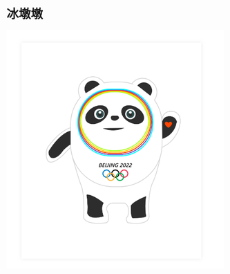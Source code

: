 # 冰墩墩  

[![冰墩墩 - 2022年北京冬季奥运会使用的吉祥物](img.png)](https://baike.baidu.com/item/%E5%86%B0%E5%A2%A9%E5%A2%A9/23759017)
